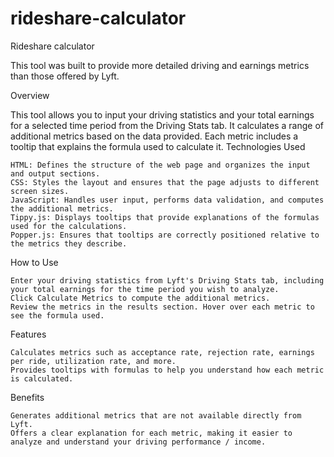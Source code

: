 # rideshare-calculator

Rideshare calculator

This tool was built to provide more detailed driving and earnings metrics than those offered by Lyft.

Overview

This tool allows you to input your driving statistics and your total earnings for a selected time period from the Driving Stats tab. It calculates a range of additional metrics based on the data provided. Each metric includes a tooltip that explains the formula used to calculate it.
Technologies Used

    HTML: Defines the structure of the web page and organizes the input and output sections.
    CSS: Styles the layout and ensures that the page adjusts to different screen sizes.
    JavaScript: Handles user input, performs data validation, and computes the additional metrics.
    Tippy.js: Displays tooltips that provide explanations of the formulas used for the calculations.
    Popper.js: Ensures that tooltips are correctly positioned relative to the metrics they describe.

How to Use

    Enter your driving statistics from Lyft's Driving Stats tab, including your total earnings for the time period you wish to analyze.
    Click Calculate Metrics to compute the additional metrics.
    Review the metrics in the results section. Hover over each metric to see the formula used.

Features

    Calculates metrics such as acceptance rate, rejection rate, earnings per ride, utilization rate, and more.
    Provides tooltips with formulas to help you understand how each metric is calculated.

Benefits

    Generates additional metrics that are not available directly from Lyft.
    Offers a clear explanation for each metric, making it easier to analyze and understand your driving performance / income.
